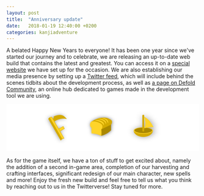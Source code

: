 ```yaml
---
layout: post
title:  "Anniversary update"
date:   2018-01-19 12:40:00 +0200
categories: kanjiadventure
---
```


A belated Happy New Years to everyone! It has been one year since we've started our journey and to celebrate, we are releasing an up-to-date web build that contains the latest and greatest. You can access it on a [special website][html_build] we have set up for the occasion. We are also establishing our media presence by setting up a [Twitter feed][twitter], which will include behind the scenes tidbits about the development process, as well as [a page on Defold Community][def_community], an online hub dedicated to games made in the development tool we are using.

![Icons](/assets/images/anniv_icons.png)

As for the game itself, we have a ton of stuff to get excited about, namely the addition of a second in-game area, completion of our harvesting and crafting interfaces, significant redesign of our main character, new spells and more! Enjoy the fresh new build and feel free to tell us what you think by reaching out to us in the Twitterverse! Stay tuned for more.

[html_build]: http://adventure.tomires.eu
[twitter]: https://twitter.com/kanjiadventure
[def_community]: https://www.defold.com/community/projects/21328/

